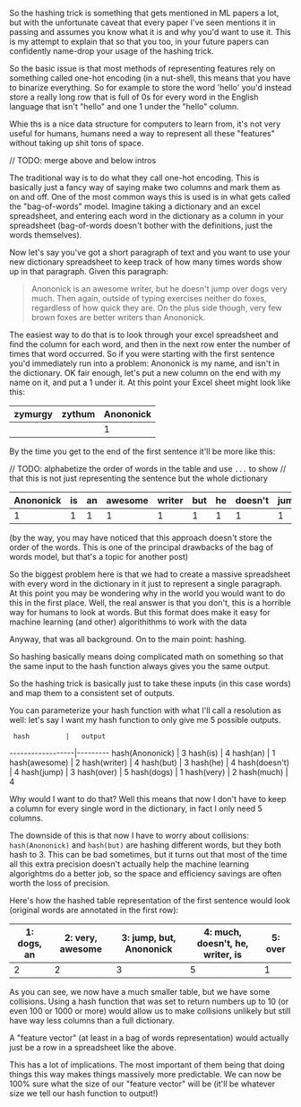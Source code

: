So the hashing trick is something that gets mentioned in ML papers a lot,
but with the unfortunate caveat that every paper I've seen mentions it in passing
and assumes you know what it is and why you'd want to use it. This is my attempt to explain that
so that you too, in your future papers can confidently name-drop your usage of the hashing trick.

So the basic issue is that most methods of representing features rely on something called one-hot encoding
(in a nut-shell, this means that you have to binarize everything. So for example to store the word 'hello' you'd
instead store a really long row that is full of 0s for every word in the English language that isn't "hello" and one 1 under the "hello" column. 

Whie ths is a nice data structure for computers to learn from, it's not very useful for humans, humans
need a way to represent all these "features" without taking up shit tons of space.

// TODO: merge above and below intros

The traditional way is to do what they call one-hot encoding. This is
basically just a fancy way of saying make two columns and mark them as
on and off.  One of the most common ways this is used is in what gets
called the "bag-of-words" model. Imagine taking a dictionary and an
excel spreadsheet, and entering each word in the dictionary as a
column in your spreadsheet (bag-of-words doesn't bother with the
definitions, just the words themselves).

Now let's say you've got a short paragraph of text and you want to use
your new dictionary spreadsheet to keep track of how many times words
show up in that paragraph. Given this paragraph:

> Anononick is an awesome writer, but he doesn't jump over dogs very
  much. Then again, outside of typing exercises neither do foxes,
  regardless of how quick they are. On the plus side though, very few
  brown foxes are better writers than Anononick.


The easiest way to do that is to look through your excel spreadsheet
and find the column for each word, and then in the next row enter the
number of times that word occurred. So if you were starting with the
first sentence you'd immediately run into a problem: Anononick is my name,
and isn't in the dictionary. OK fair enough, let's put a new column on
the end with my name on it, and put a 1 under it. At this point your
Excel sheet might look like this:


| zymurgy | zythum | Anononick |
----------|--------|-----|
|         |        | 1   |

By the time you get to the end of the first sentence it'll be more
like this:


<!-- 
	TODO: update table to show that order doesn't matter, and ideally
	use a repeating word so that the values aren't all 1
-->
 
 // TODO: alphabetize the order of words in the table and use `...` to show 
 // that this is not just representing the sentence but the whole dictionary
 
Anononick | is | an | awesome | writer | but | he | doesn't | jump | over | dogs | very | much
----|----|----|---------|--------|-----|----|---------|------|------|------|------|-----
 1  |  1 | 1  |    1    |    1   |  1  |  1 |   1     |   1  |   1  |  1   |  1   |   1 
 

(by the way, you may have noticed that this approach doesn't
store the order of the words. This is one of the principal drawbacks
of the bag of words model, but that's a topic for another post)

So the biggest problem here is that we had to create a massive
spreadsheet with every word in the dictionary in it just to represent
a single paragraph. At this point you may be wondering why in the
world you would want to do this in the first place. Well, the 
real answer is that you don't, this is a horrible way for humans to
look at words. But this format does make it easy for machine learning
(and other) algorithithms to work with the data

Anyway, that was all background. On to the main point: hashing.

So hashing basically means doing complicated math on something so that the same input to the hash function
always gives you the same output. 

<!--
Use a good metaphor. Fingerprints, social security numbers, something like this. Main point being
that a hash function will always return the same output for the same input. If I take your fingerprint
that fingerprint will always be unique to you even though it's not you.
-->


So the hashing trick is basically just to take these inputs (in this case words) and map them to
a consistent set of outputs.

You can parameterize your hash function with what I'll call a resolution as well: let's say I want my hash function to only
give me 5 possible outputs. 

     hash         |   output
------------------|---------
hash(Anononick)         |    3
hash(is)          |    4
hash(an)          |    1
hash(awesome)     |    2
hash(writer)      |    4
hash(but)         |    3
hash(he)          |    4
hash(doesn't)     |    4
hash(jump)        |    3
hash(over)        |    5
hash(dogs)        |    1
hash(very)        |    2
hash(much)        |    4



Why would I want to do that? Well this means that now I don't have to keep a column for every single
word in the dictionary, in fact I only need 5 columns. 

The downside of this is that now I have to worry about collisions:
`hash(Anononick)` and `hash(but)` are hashing different words, but they both hash to 3. This can be bad sometimes, but it turns out that most
of the time all this extra precision doesn't actually help the machine
learning algorightms do a better job, so the space and efficiency
savings are often worth the loss of precision.

Here's how the hashed table representation of the first sentence would
look (original words are annotated in the first row):


1:  dogs, an | 2:  very, awesome | 3:  jump, but, Anononick | 4:  much, doesn't, he, writer, is | 5:  over 
-------------|-------------------|--------------------|-----------------------------------|----------
2            |  2                |   3                |              5                    |    1


As you can see, we now have a much smaller table, but we have some
collisions. Using a hash function that was set to return numbers up to
10 (or even 100 or 1000 or more) would allow us to make collisions
unlikely but still have way less columns than a full dictionary.

A "feature vector" (at least in a bag of words representation) would
actually just be a row in a spreadsheet like the above.

This has a lot of implications. The most important of them being that
doing things this way makes things massively more predictable. We can
now be 100% sure what the size of our "feature vector" will be
(it'll be whatever size we tell our hash function to output!)
